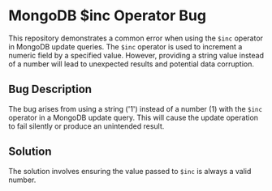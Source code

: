 # MongoDB $inc Operator Bug
This repository demonstrates a common error when using the `$inc` operator in MongoDB update queries.  The `$inc` operator is used to increment a numeric field by a specified value.  However, providing a string value instead of a number will lead to unexpected results and potential data corruption.

## Bug Description
The bug arises from using a string ('1') instead of a number (1) with the `$inc` operator in a MongoDB update query. This will cause the update operation to fail silently or produce an unintended result.

## Solution
The solution involves ensuring the value passed to `$inc` is always a valid number.